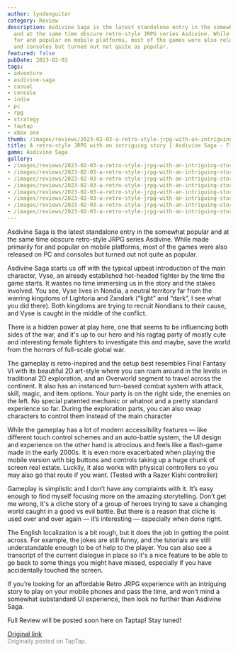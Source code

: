 ```yaml
---
author: lyndonguitar
category: Review
description: Asdivine Saga is the latest standalone entry in the somewhat popular
  and at the same time obscure retro-style JRPG series Asdivine. While made primarily
  for and popular on mobile platforms, most of the games were also released on PC
  and consoles but turned out not quite as popular.
featured: false
pubDate: 2023-02-03
tags:
- adventure
- asdivine-saga
- casual
- console
- indie
- pc
- rpg
- strategy
- taptap
- xbox one
thumb: /images/reviews/2023-02-03-a-retro-style-jrpg-with-an-intriguing-story--asdivine-saga---first-impressions-0.avif
title: A retro-style JRPG with an intriguing story | Asdivine Saga - First Impressions
game: Asdivine Saga
gallery:
- /images/reviews/2023-02-03-a-retro-style-jrpg-with-an-intriguing-story--asdivine-saga---first-impressions-0.avif
- /images/reviews/2023-02-03-a-retro-style-jrpg-with-an-intriguing-story--asdivine-saga---first-impressions-1.avif
- /images/reviews/2023-02-03-a-retro-style-jrpg-with-an-intriguing-story--asdivine-saga---first-impressions-2.avif
- /images/reviews/2023-02-03-a-retro-style-jrpg-with-an-intriguing-story--asdivine-saga---first-impressions-3.avif
- /images/reviews/2023-02-03-a-retro-style-jrpg-with-an-intriguing-story--asdivine-saga---first-impressions-4.avif
- /images/reviews/2023-02-03-a-retro-style-jrpg-with-an-intriguing-story--asdivine-saga---first-impressions-5.avif
- /images/reviews/2023-02-03-a-retro-style-jrpg-with-an-intriguing-story--asdivine-saga---first-impressions-6.avif
- /images/reviews/2023-02-03-a-retro-style-jrpg-with-an-intriguing-story--asdivine-saga---first-impressions-7.avif
---
```

Asdivine Saga is the latest standalone entry in the somewhat popular and at the same time obscure retro-style JRPG series Asdivine. While made primarily for and popular on mobile platforms, most of the games were also released on PC and consoles but turned out not quite as popular.

Asdivine Saga starts us off with the typical upbeat introduction of the main character, Vyse, an already established hot-headed fighter by the time the game starts. It wastes no time immersing us in the story and the stakes involved. You see, Vyse lives in Nondia, a neutral territory far from the warring kingdoms of Lightoria and Zandark (“light” and “dark”, I see what you did there). Both kingdoms are trying to recruit Nondians to their cause, and Vyse is caught in the middle of the conflict.

There is a hidden power at play here, one that seems to be influencing both sides of the war, and it's up to our hero and his ragtag party of mostly cute and interesting female fighters to investigate this and maybe, save the world from the horrors of full-scale global war.

The gameplay is retro-inspired and the setup best resembles Final Fantasy VI with its beautiful 2D art-style where you can roam around in the levels in traditional 2D exploration, and an Overworld segment to travel across the continent. It also has an instanced turn-based combat system with attack, skill, magic, and item options. Your party is on the right side, the enemies on the left. No special patented mechanic or whatnot and a pretty standard experience so far. During the exploration parts, you can also swap characters to control them instead of the main character

While the gameplay has a lot of modern accessibility features — like different touch control schemes and an auto-battle system, the UI design and experience on the other hand is atrocious and feels like a flash-game made in the early 2000s. It is even more exacerbated when playing the mobile version with big buttons and controls taking up a huge chunk of screen real estate. Luckily, it also works with physical controllers so you may also go that route if you want. (Tested with a Razer Kishi controller)

Gameplay is simplistic and I don’t have any complaints with it. It’s easy enough to find myself focusing more on the amazing storytelling. Don’t get me wrong, it's a cliche story of a group of heroes trying to save a changing world caught in a good vs evil battle. But there is a reason that cliche is used over and over again — it’s interesting — especially when done right.

The English localization is a bit rough, but it does the job in getting the point across. For example, the jokes are still funny, and the tutorials are still understandable enough to be of help to the player. You can also see a transcript of the current dialogue in place so it's a nice feature to be able to go back to some things you might have missed, especially if you have accidentally touched the screen.

If you’re looking for an affordable Retro JRPG experience with an intriguing story to play on your mobile phones and pass the time, and won’t mind a somewhat substandard UI experience, then look no further than Asdivine Saga.

Full Review will be posted soon here on Taptap! Stay tuned!

[Original link](https://www.taptap.io/post/4423752)<br><span style="font-size: 0.95em; color: #888;">Originally posted on TapTap.</span>